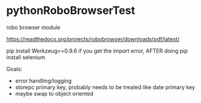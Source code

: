 # pythonRoboBrowserTest
robo browser module

https://readthedocs.org/projects/robobrowser/downloads/pdf/latest/

pip install Werkzeug==0.9.6 if you get the import error, AFTER doing pip install selenium

Goals:
- error handling/logging
- storepc primary key, probably needs to be treated like date primary key 
- maybe swap to object oriented
